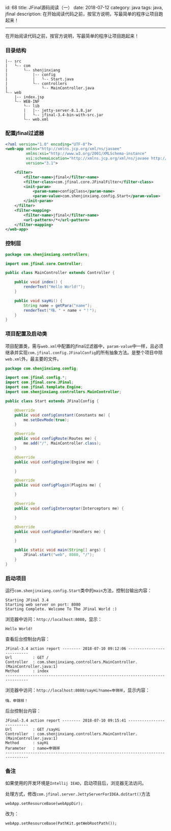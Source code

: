 id: 68
title: JFinal源码阅读（一）
date: 2018-07-12
category: java
tags: java, jfinal
description: 在开始阅读代码之前，按官方说明，写最简单的程序让项目跑起来！

------
在开始阅读代码之前，按官方说明，写最简单的程序让项目跑起来！

### 目录结构
```
|-- src
|   └-- com
|       └-- shenjinxiang
|           |-- config
|           |   └-- Start.java
|           └-- controllers
|               └-- MainController.java
└-- web
    |-- index.jsp
    └-- WEB-INF
        └-- lib
        |   |-- jetty-server-8.1.8.jar
        |   └-- jfinal-3.4-bin-with-src.jar
        └-- web.xml
```

### 配置jfinal过滤器
```xml
<?xml version="1.0" encoding="UTF-8"?>
<web-app xmlns="http://xmlns.jcp.org/xml/ns/javaee"
         xmlns:xsi="http://www.w3.org/2001/XMLSchema-instance"
         xsi:schemaLocation="http://xmlns.jcp.org/xml/ns/javaee http://xmlns.jcp.org/xml/ns/javaee/web-app_3_1.xsd"
         version="3.1">

    <filter>
        <filter-name>jfinal</filter-name>
        <filter-class>com.jfinal.core.JFinalFilter</filter-class>
        <init-param>
            <param-name>configClass</param-name>
            <param-value>com.shenjinxiang.config.Start</param-value>
        </init-param>
    </filter>
    <filter-mapping>
        <filter-name>jfinal</filter-name>
        <url-pattern>/*</url-pattern>
    </filter-mapping>
</web-app>
```

### 控制层
```java
package com.shenjinxiang.controllers;

import com.jfinal.core.Controller;

public class MainController extends Controller {

    public void index() {
        renderText("Hello World!");
    }

    public void sayHi() {
        String name = getPara("name");
        renderText("嗨，" + name + "！");
    }
}
```

### 项目配置及启动类
项目配置类，需与`web.xml`中配置的jfinal过滤器中，`param-value`中一样，且必须继承并实现`com.jfinal.config.JFinalConfig`的所有抽象方法。是整个项目中除`web.xml`外，最主要的文件。
```java
package com.shenjinxiang.config;

import com.jfinal.config.*;
import com.jfinal.core.JFinal;
import com.jfinal.template.Engine;
import com.shenjinxiang.controllers.MainController;

public class Start extends JFinalConfig {

    @Override
    public void configConstant(Constants me) {
        me.setDevMode(true);
    }

    @Override
    public void configRoute(Routes me) {
        me.add("/", MainController.class);
    }

    @Override
    public void configEngine(Engine me) {

    }

    @Override
    public void configPlugin(Plugins me) {

    }

    @Override
    public void configInterceptor(Interceptors me) {

    }

    @Override
    public void configHandler(Handlers me) {

    }

    public static void main(String[] args) {
        JFinal.start("web", 8080, "/");
    }
}
```

### 启动项目
运行`com.shenjinxiang.config.Start`类中的`main`方法，控制台输出内容：
```
Starting JFinal 3.4
Starting web server on port: 8080
Starting Complete. Welcome To The JFinal World :)
```

浏览器中访问：`http://localhost:8080`，显示：
```
Hello World!
```

查看后台控制台内容：
```
JFinal-3.4 action report -------- 2018-07-10 09:12:06 --------------------------
Url         : GET /
Controller  : com.shenjinxiang.controllers.MainController.(MainController.java:1)
Method      : index
--------------------------------------------------------------------------------
```

浏览器中访问：`http://localhost:8080/sayHi?name=申锦祥`，显示内容：
```
嗨，申锦祥！
```

后台控制台内容：
```
JFinal-3.4 action report -------- 2018-07-10 09:15:41 --------------------------
Url         : GET /sayHi
Controller  : com.shenjinxiang.controllers.MainController.(MainController.java:1)
Method      : sayHi
Parameter   : name=申锦祥  
--------------------------------------------------------------------------------
```

### 备注
如果使用的开发环境是`Intellij IEAD`，启动项目后，浏览器无法访问。

处理方式，修改`com.jfinal.server.JettyServerForIDEA.doStart()`方法
```
webApp.setResourceBase(webAppDir);
```
改为：
```
webApp.setResourceBase(PathKit.getWebRootPath());
```
